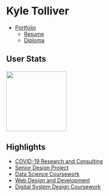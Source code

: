 Kyle Tolliver
================

<!--
This program is free software: you can redistribute it and/or modify
it under the terms of the GNU General Public License as published by
the Free Software Foundation, either version 3 of the License, or
(at your option) any later version.

This program is distributed in the hope that it will be useful,
but WITHOUT ANY WARRANTY; without even the implied warranty of
MERCHANTABILITY or FITNESS FOR A PARTICULAR PURPOSE.  See the
GNU General Public License for more details.

You should have received a copy of the GNU General Public License
along with this program.  If not, see <https://www.gnu.org/licenses/>.
-->

  - [Portfolio](https://kctolli.github.io/)
      - [Resume](https://kctolli.github.io/site_libs/resume/resume.html)
      - [Diploma](https://kctolli.github.io/site_libs/images/diploma.pdf)

<h2>

User Stats

</h2>

<div data-align="center">

<img style="max-width:100%;" height="160" align="center"
src="https://github-readme-stats.vercel.app/api/top-langs/?username=kctolli&layout=compact&theme=gruvbox" />

</div>

## Highlights

  - [COVID-19 Research and
    Consulting](https://kctolli.github.io/COVID-19/index.html)
  - [Senior Design Project](https://ecen499-nasa.github.io/index.html)
  - [Data Science
    Coursework](https://kctolli.github.io/Data-Science/index.html)
  - [Web Design and
    Development](https://kctolli.github.io/WDD100/index.html)
  - [Digital System Design
    Coursework](https://ecen-340.glitch.me/index.html)
